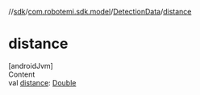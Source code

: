 //[sdk](../../../index.md)/[com.robotemi.sdk.model](../index.md)/[DetectionData](index.md)/[distance](distance.md)



# distance  
[androidJvm]  
Content  
val [distance](distance.md): [Double](https://kotlinlang.org/api/latest/jvm/stdlib/kotlin/-double/index.html)  




